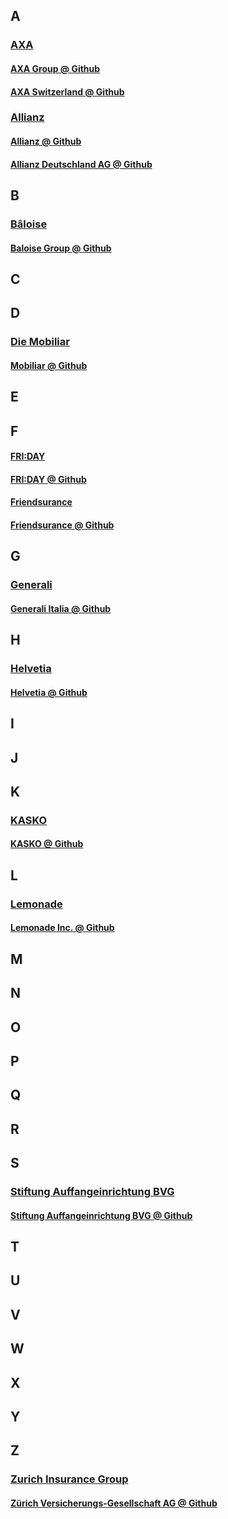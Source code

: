 ## A

### [AXA](https://en.wikipedia.org/wiki/AXA)

#### [AXA Group @ Github](https://github.com/axa-group)
#### [AXA Switzerland @ Github](https://github.com/axa-ch)

### [Allianz](https://en.wikipedia.org/wiki/Allianz_SE)

#### [Allianz @ Github](https://github.com/allianz)
#### [Allianz Deutschland AG @ Github](https://github.com/allianz-de)

## B

### [Bâloise](https://en.wikipedia.org/wiki/Baloise)
#### [Baloise Group @ Github](https://github.com/baloise)

## C

## D

### [Die Mobiliar](https://de.wikipedia.org/wiki/Schweizerische_Mobiliar)
#### [Mobiliar @ Github](https://github.com/mobiliar)

## E

## F

#### [FRI:DAY](https://www.friday.de)
#### [FRI:DAY @ Github](https://github.com/FRI-DAY)

#### [Friendsurance](https://en.wikipedia.org/wiki/Peer-to-peer_insurance)
#### [Friendsurance @ Github](https://github.com/Friendsurance)

## G

### [Generali](https://en.wikipedia.org/wiki/Assicurazioni_Generali)
#### [Generali Italia @ Github](https://github.com/aa-generali-italia)

## H

### [Helvetia](https://en.wikipedia.org/wiki/Helvetia_Insurance)
#### [Helvetia @ Github](https://github.com/helvetia)

## I

## J

## K

### [KASKO](https://www.kasko.io)
#### [KASKO @ Github](https://github.com/kasko)

## L

### [Lemonade](https://en.wikipedia.org/wiki/Lemonade_(insurance))
#### [Lemonade Inc. @ Github](https://github.com/lemonade-hq)

## M

## N

## O

## P

## Q

## R

## S

### [Stiftung Auffangeinrichtung BVG](http://www.chaeis.net/en/fzk-vested-benefits-accounts/about-us.html)
#### [Stiftung Auffangeinrichtung BVG @ Github](https://github.com/stiftung-auffangeinrichtung-bvg)
## T

## U

## V

## W

## X

## Y

## Z

### [Zurich Insurance Group](https://en.wikipedia.org/wiki/Zurich_Insurance_Group)

#### [Zürich Versicherungs-Gesellschaft AG @ Github](https://github.com/zurichversicherung)
